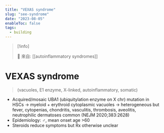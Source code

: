 ```yaml
---
title: "VEXAS syndrome"
slug: "see-syndrome"
date: "2023-08-05"
enableToc: false
tags:
  - building
---
```


> [!info]
>
> 🌱 來自: [[autoinflammatory syndromes]]

# VEXAS syndrome

> (vacuoles, E1 enzyme, X-linked, autoinflammatory, somatic)

- Acquired/mosaic UBA1 (ubiquitylation enzyme on X chr) mutation in HSCs → myeloid + erythroid cytoplasmic vacuoles → heterogeneous but fever, cytopenias, chondritis, vasculitis, thrombosis, aveolitis, neutrophilic dermatoses common (NEJM 2020;383:2628)
- Epidemiology: ♂, mean onset age >60
- Steroids reduce symptoms but Rx otherwise unclear
